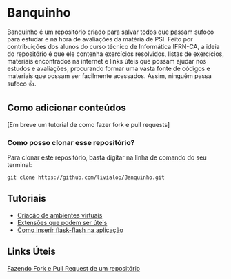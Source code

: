 # Banquinho
Banquinho é um repositório criado para salvar todos que passam sufoco para estudar e na hora de avaliações da matéria de PSI. Feito por contribuições dos alunos do curso técnico de Informática IFRN-CA, a ideia do repositório é que ele contenha exercícios resolvidos, listas de exercícios, materiais encontrados na internet e links úteis que possam ajudar nos estudos e avaliações, procurando formar uma vasta fonte de códigos e materiais que possam ser facilmente acessados. Assim, ninguém passa sufoco 👍. 

## Como adicionar conteúdos
[Em breve um tutorial de como fazer fork e pull requests]
### Como posso clonar esse repositório?
Para clonar este repositório, basta digitar na linha de comando do seu terminal:
```git
git clone https://github.com/livialop/Banquinho.git
```

## Tutoriais 
* [Criação de ambientes virtuais](wikis/ambientesvirtuais.md)
* [Extensões que podem ser úteis](wikis/extensoes.md)
* [Como inserir flask-flash na aplicação](wikis/flask-flash.md)

## Links Úteis
[Fazendo Fork e Pull Request de um repositório](https://www.youtube.com/watch?v=n_GEGPuNNRA)
